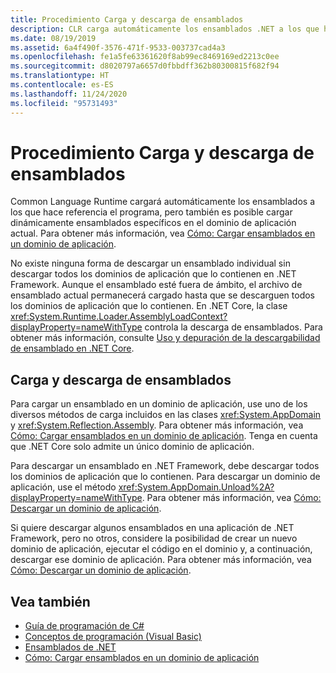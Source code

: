 ```yaml
---
title: Procedimiento Carga y descarga de ensamblados
description: CLR carga automáticamente los ensamblados .NET a los que hace referencia un programa. También puede cargar dinámicamente ensamblados específicos en el dominio de aplicación actual.
ms.date: 08/19/2019
ms.assetid: 6a4f490f-3576-471f-9533-003737cad4a3
ms.openlocfilehash: fe1a5fe63361620f8ab99ec8469169ed2213c0ee
ms.sourcegitcommit: d8020797a6657d0fbbdff362b80300815f682f94
ms.translationtype: HT
ms.contentlocale: es-ES
ms.lasthandoff: 11/24/2020
ms.locfileid: "95731493"
---
```

# <a name="how-to-load-and-unload-assemblies"></a>Procedimiento Carga y descarga de ensamblados

Common Language Runtime cargará automáticamente los ensamblados a los que hace referencia el programa, pero también es posible cargar dinámicamente ensamblados específicos en el dominio de aplicación actual. Para obtener más información, vea [Cómo: Cargar ensamblados en un dominio de aplicación](../../framework/app-domains/how-to-load-assemblies-into-an-application-domain.md).

No existe ninguna forma de descargar un ensamblado individual sin descargar todos los dominios de aplicación que lo contienen en .NET Framework. Aunque el ensamblado esté fuera de ámbito, el archivo de ensamblado actual permanecerá cargado hasta que se descarguen todos los dominios de aplicación que lo contienen. En .NET Core, la clase <xref:System.Runtime.Loader.AssemblyLoadContext?displayProperty=nameWithType> controla la descarga de ensamblados. Para obtener más información, consulte [Uso y depuración de la descargabilidad de ensamblado en .NET Core](unloadability.md).

## <a name="load-and-unload-assemblies"></a>Carga y descarga de ensamblados

Para cargar un ensamblado en un dominio de aplicación, use uno de los diversos métodos de carga incluidos en las clases <xref:System.AppDomain> y <xref:System.Reflection.Assembly>. Para obtener más información, vea [Cómo: Cargar ensamblados en un dominio de aplicación](../../framework/app-domains/how-to-load-assemblies-into-an-application-domain.md). Tenga en cuenta que .NET Core solo admite un único dominio de aplicación.

Para descargar un ensamblado en .NET Framework, debe descargar todos los dominios de aplicación que lo contienen. Para descargar un dominio de aplicación, use el método <xref:System.AppDomain.Unload%2A?displayProperty=nameWithType>. Para obtener más información, vea [Cómo: Descargar un dominio de aplicación](../../framework/app-domains/how-to-unload-an-application-domain.md).

Si quiere descargar algunos ensamblados en una aplicación de .NET Framework, pero no otros, considere la posibilidad de crear un nuevo dominio de aplicación, ejecutar el código en el dominio y, a continuación, descargar ese dominio de aplicación. Para obtener más información, vea [Cómo: Descargar un dominio de aplicación](../../framework/app-domains/how-to-unload-an-application-domain.md).  

## <a name="see-also"></a>Vea también

- [Guía de programación de C#](../../csharp/programming-guide/index.md)
- [Conceptos de programación (Visual Basic)](../../visual-basic/programming-guide/concepts/index.md)
- [Ensamblados de .NET](index.md)
- [Cómo: Cargar ensamblados en un dominio de aplicación](../../framework/app-domains/how-to-load-assemblies-into-an-application-domain.md)
